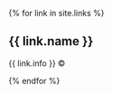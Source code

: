 {% for link in site.links %}
      
## {{ link.name }}

{{ link.info }}
&copy;

        
{% endfor %}
